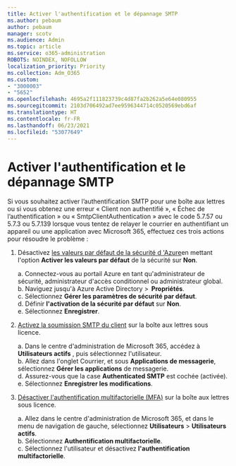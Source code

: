 ```yaml
---
title: Activer l'authentification et le dépannage SMTP
ms.author: pebaum
author: pebaum
manager: scotv
ms.audience: Admin
ms.topic: article
ms.service: o365-administration
ROBOTS: NOINDEX, NOFOLLOW
localization_priority: Priority
ms.collection: Adm_O365
ms.custom:
- "3000003"
- "5652"
ms.openlocfilehash: 4695a2f111823739c4d87fa2b262a5e64e080955
ms.sourcegitcommit: 2103d706492ad7ee9596344714c0520569ebd6af
ms.translationtype: HT
ms.contentlocale: fr-FR
ms.lasthandoff: 06/23/2021
ms.locfileid: "53077649"
---
```

# <a name="enable-smtp-authentication-and-troubleshooting"></a>Activer l'authentification et le dépannage SMTP

Si vous souhaitez activer l’authentification SMTP pour une boîte aux lettres ou si vous obtenez une erreur « Client non authentifié », « Échec de l’authentification » ou « SmtpClientAuthentication » avec le code 5.7.57 ou 5.7.3 ou 5.7.139 lorsque vous tentez de relayer le courrier en authentifiant un appareil ou une application avec Microsoft 365, effectuez ces trois actions pour résoudre le problème :

1. Désactivez [les valeurs par défaut de la sécurité d 'Azure](/azure/active-directory/fundamentals/concept-fundamentals-security-defaults)en mettant l'option **Activer les valeurs par défaut** de la sécurité sur **Non**.

    a. Connectez-vous au portail Azure en tant qu'administrateur de sécurité, administrateur d'accès conditionnel ou administrateur global.<BR/>
    b. Naviguez jusqu'à Azure Active Directory >  **Propriétés**.<BR/>
    c. Sélectionnez **Gérer les paramètres de sécurité par défaut**.<BR/>
    d. Définir **l'activation de la sécurité par défaut** sur **Non**.<BR/>
    e. Sélectionnez **Enregistrer**.

2. [Activez la soumission SMTP du client](/exchange/clients-and-mobile-in-exchange-online/authenticated-client-smtp-submission#enable-smtp-auth-for-specific-mailboxes) sur la boîte aux lettres sous licence.

    a. Dans le centre d'administration de Microsoft 365, accédez à **Utilisateurs actifs** , puis sélectionnez l'utilisateur.<BR/>
    b. Allez dans l'onglet Courrier, et sous **Applications de messagerie**, sélectionnez **Gérer les applications** de messagerie.<BR/>
    d. Assurez-vous que la case **Authenticated SMTP** est cochée (activée).<BR/>
    e. Sélectionnez **Enregistrer les modifications**.<BR/>

3. [Désactiver l'authentification multifactorielle (MFA)](/microsoft-365/admin/security-and-compliance/set-up-multi-factor-authentication#turn-off-legacy-per-user-mfa) sur la boîte aux lettres sous licence.

    a. Allez dans le centre d'administration de Microsoft 365, et dans le menu de navigation de gauche, sélectionnez **Utilisateurs** > **Utilisateurs actifs**.<BR/>
    b. Sélectionnez **Authentification multifactorielle**.<BR/>
    c. Sélectionnez l'utilisateur et désactivez **l'authentification multifactorielle**.<BR/>
